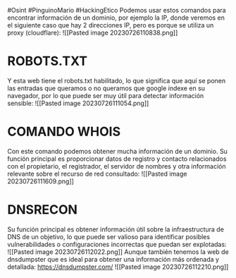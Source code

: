 #Osint #PinguinoMario #HackingEtico 
Podemos usar estos comandos para encontrar información de un dominio, por ejemplo la IP, donde veremos en el siguiente caso que hay 2 direcciones IP, pero es porque se utiliza un proxy (cloudflare):
![[Pasted image 20230726110838.png]]
# ROBOTS.TXT
Y esta web tiene el robots.txt habilitado, lo que significa que aquí se ponen las entradas que queramos o no queramos que google indexe en su navegador, por lo que puede ser muy útil para detectar información sensible:
![[Pasted image 20230726111054.png]]
# COMANDO WHOIS
Con este comando podemos obtener mucha información de un dominio. Su función principal es proporcionar datos de registro y contacto relacionados con el propietario, el registrador, el servidor de nombres y otra información relevante sobre el recurso de red consultado:
![[Pasted image 20230726111609.png]]
# DNSRECON
Su función principal es obtener información útil sobre la infraestructura de DNS de un objetivo, lo que puede ser valioso para identificar posibles vulnerabilidades o configuraciones incorrectas que puedan ser explotadas:
![[Pasted image 20230726112022.png]]
Aunque también tenemos la web de dnsdumpster que es ideal para obtener una información más ordenada y detallada:
https://dnsdumpster.com/
![[Pasted image 20230726112210.png]]
